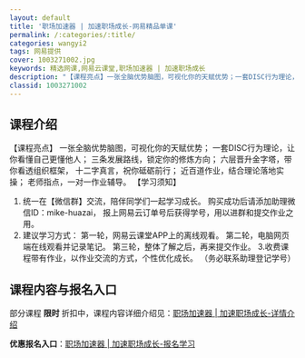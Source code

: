 ```yaml
---
layout: default
title: '职场加速器 | 加速职场成长-网易精品单课'
permalink: /:categories/:title/
categories: wangyi2
tags: 网易提供
cover: 1003271002.jpg
keywords: 精选网课,网易云课堂,职场加速器 | 加速职场成长
description: "【课程亮点】一张全脑优势脑图，可视化你的天赋优势；一套DISC行为理论，让你看懂自己更懂他人；三条发展路线，锁定你的修炼方向；六层晋升金字塔，带你看透组织框架，十二字真言，祝你砥砺前行；近百"
classid: 1003271002
---
```


## 课程介绍

【课程亮点】
一张全脑优势脑图，可视化你的天赋优势；
一套DISC行为理论，让你看懂自己更懂他人；
三条发展路线，锁定你的修炼方向；
六层晋升金字塔，带你看透组织框架，
十二字真言，祝你砥砺前行；
近百道作业，结合理论落地实操；
老师指点，一对一作业辅导。
【学习须知】
1. 统一在【微信群】交流，陪伴同学们一起学习成长。
购买成功后请添加助理微信ID：mike-huazai，
报上网易云订单号后获得学号，用以进群和提交作业之用。
2. 建议学习方式：
第一轮，网易云课堂APP上的离线观看。
第二轮，电脑网页端在线观看并记录笔记。
第三轮，整体了解之后，再来提交作业。
3.收费课程带有作业，以作业交流的方式，个性优化成长。
（务必联系助理登记学号）

## 课程内容与报名入口

部分课程 **限时** 折扣中，课程内容详细介绍见：[职场加速器 | 加速职场成长-详情介绍](https://study.163.com/course/introduction/1003271002.htm?share=1&shareId=1025206652&utm_campaign=share&utm_medium=iphoneShare&utm_source=&utm_u=1025206652)

**优惠报名入口**：[职场加速器 | 加速职场成长-报名学习](https://study.163.com/course/introduction/1003271002.htm?share=1&shareId=1025206652&utm_campaign=share&utm_medium=iphoneShare&utm_source=&utm_u=1025206652)

